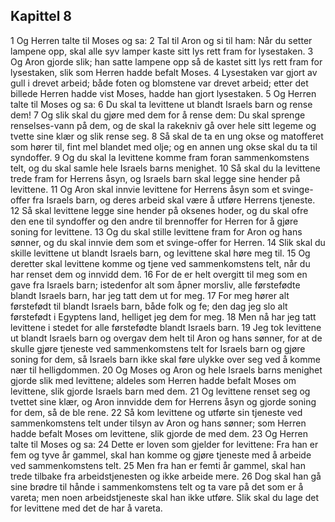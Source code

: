 ## Kapittel 8

1 Og Herren talte til Moses og sa:
2 Tal til Aron og si til ham: Når du setter lampene opp, skal alle syv lamper kaste sitt lys rett fram for lysestaken.
3 Og Aron gjorde slik; han satte lampene opp så de kastet sitt lys rett fram for lysestaken, slik som Herren hadde befalt Moses.
4 Lysestaken var gjort av gull i drevet arbeid; både foten og blomstene var drevet arbeid; etter det billede Herren hadde vist Moses, hadde han gjort lysestaken.
5 Og Herren talte til Moses og sa:
6 Du skal ta levittene ut blandt Israels barn og rense dem!
7 Og slik skal du gjøre med dem for å rense dem: Du skal sprenge renselses-vann på dem, og de skal la rakekniv gå over hele sitt legeme og tvette sine klær og slik rense seg.
8 Så skal de ta en ung okse og matofferet som hører til, fint mel blandet med olje; og en annen ung okse skal du ta til syndoffer.
9 Og du skal la levittene komme fram foran sammenkomstens telt, og du skal samle hele Israels barns menighet.
10 Så skal du la levittene trede fram for Herrens åsyn, og Israels barn skal legge sine hender på levittene.
11 Og Aron skal innvie levittene for Herrens åsyn som et svinge-offer fra Israels barn, og deres arbeid skal være å utføre Herrens tjeneste.
12 Så skal levittene legge sine hender på oksenes hoder, og du skal ofre den ene til syndoffer og den andre til brennoffer for Herren for å gjøre soning for levittene.
13 Og du skal stille levittene fram for Aron og hans sønner, og du skal innvie dem som et svinge-offer for Herren.
14 Slik skal du skille levittene ut blandt Israels barn, og levittene skal høre meg til.
15 Og deretter skal levittene komme og tjene ved sammenkomstens telt, når du har renset dem og innvidd dem.
16 For de er helt overgitt til meg som en gave fra Israels barn; istedenfor alt som åpner morsliv, alle førstefødte blandt Israels barn, har jeg tatt dem ut for meg.
17 For meg hører alt førstefødt til blandt Israels barn, både folk og fe; den dag jeg slo alt førstefødt i Egyptens land, helliget jeg dem for meg.
18 Men nå har jeg tatt levittene i stedet for alle førstefødte blandt Israels barn.
19 Jeg tok levittene ut blandt Israels barn og overgav dem helt til Aron og hans sønner, for at de skulle gjøre tjeneste ved sammenkomstens telt for Israels barn og gjøre soning for dem, så Israels barn ikke skal føre ulykke over seg ved å komme nær til helligdommen.
20 Og Moses og Aron og hele Israels barns menighet gjorde slik med levittene; aldeles som Herren hadde befalt Moses om levittene, slik gjorde Israels barn med dem.
21 Og levittene renset seg og tvettet sine klær, og Aron innvidde dem for Herrens åsyn og gjorde soning for dem, så de ble rene.
22 Så kom levittene og utførte sin tjeneste ved sammenkomstens telt under tilsyn av Aron og hans sønner; som Herren hadde befalt Moses om levittene, slik gjorde de med dem.
23 Og Herren talte til Moses og sa:
24 Dette er loven som gjelder for levittene: Fra han er fem og tyve år gammel, skal han komme og gjøre tjeneste med å arbeide ved sammenkomstens telt.
25 Men fra han er femti år gammel, skal han trede tilbake fra arbeidstjenesten og ikke arbeide mere.
26 Dog skal han gå sine brødre til hånde i sammenkomstens telt og ta vare på det som er å vareta; men noen arbeidstjeneste skal han ikke utføre. Slik skal du lage det for levittene med det de har å vareta.
